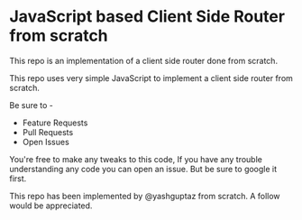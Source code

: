 # JavaScript based Client Side Router from scratch

This repo is an implementation of a client side router done from scratch.

This repo uses very simple JavaScript to implement a client side router from scratch.

Be sure to -

- Feature Requests
- Pull Requests
- Open Issues

You're free to make any tweaks to this code,
If you have any trouble understanding any code you can open an issue.
But be sure to google it first.

This repo has been implemented by @yashguptaz from scratch. A follow would be appreciated.
